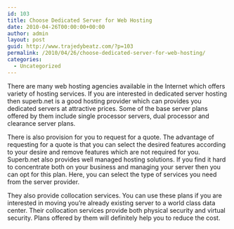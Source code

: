 ```yaml
---
id: 103
title: Choose Dedicated Server for Web Hosting
date: 2010-04-26T00:00:00+00:00
author: admin
layout: post
guid: http://www.trajedybeatz.com/?p=103
permalink: /2010/04/26/choose-dedicated-server-for-web-hosting/
categories:
  - Uncategorized
---
```

There are many web hosting agencies available in the Internet which offers variety of hosting services. If you are interested in dedicated server hosting then superb.net is a good hosting provider which can provides you dedicated servers at attractive prices. Some of the base server plans offered by them include single processor servers, dual processor and clearance server plans. 

There is also provision for you to request for a quote. The advantage of requesting for a quote is that you can select the desired features according to your desire and remove features which are not required for you. Superb.net also provides well managed hosting solutions. If you find it hard to concentrate both on your business and managing your server then you can opt for this plan. Here, you can select the type of services you need from the server provider. 

They also provide collocation services. You can use these plans if you are interested in moving you&#8217;re already existing server to a world class data center. Their collocation services provide both physical security and virtual security. Plans offered by them will definitely help you to reduce the cost.